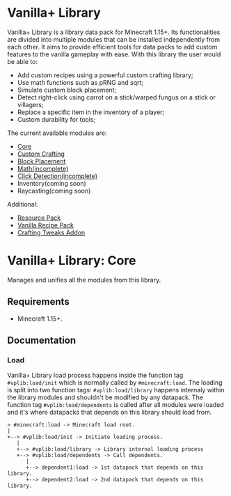 # Vanilla+ Library

Vanilla+ Library is a library data pack for Minecraft 1.15+. Its functionalities are divided into multiple modules that can be installed independently from each other. It aims to provide efficient tools for data packs to add custom features to the vanilla gameplay with ease. With this library the user would be able to:
- Add custom recipes using a powerful custom crafting library;
- Use math functions such as pRNG and sqrt;
- Simulate custom block placement;
- Detect right-click using carrot on a stick/warped fungus on a stick or villagers;
- Replace a specific item in the inventory of a player;
- Custom durability for tools;

The current available modules are:
- [Core](https://github.com/TheWii/vanilla-plus-library/tree/master/vplib-core-datapack)
- [Custom Crafting](https://github.com/TheWii/vanilla-plus-library/tree/master/vplib-custom-crafting-datapack)
- [Block Placement](https://github.com/TheWii/vanilla-plus-library/tree/master/vplib-block-placement-datapack)
- [Math(incomplete)](https://github.com/TheWii/vanilla-plus-library/tree/master/vplib-math-datapack)
- [Click Detection(incomplete)](https://github.com/TheWii/vanilla-plus-library/tree/master/vplib-click-detection-datapack)
- Inventory(coming soon)
- Raycasting(coming soon)

Additional:
- [Resource Pack](https://github.com/TheWii/vanilla-plus-library/tree/master/vplib-resourcepack)
- [Vanilla Recipe Pack](https://github.com/TheWii/vanilla-plus-library/tree/master/vplib-vanilla-recipepack)
- [Crafting Tweaks Addon](https://github.com/TheWii/vplib-crafting-tweaks)


# Vanilla+ Library: Core

Manages and unifies all the modules from this library.

## Requirements
- Minecraft 1.15+.

## Documentation

### Load

Vanilla+ Library load process happens inside the function tag `#vplib:load/init` which is normally called by `#minecraft:load`. The loading is split into two function tags: `#vplib:load/library` happens internaly within the library modules and shouldn't be modified by any datapack. The function tag `#vplib:load/dependents` is called after all modules were loaded and it's where datapacks that depends on this library should load from.

```
> #minecraft:load -> Minecraft load root.
|
+--> #vplib:load/init -> Initiate loading process.
   |
   +--> #vplib:load/library -> Library internal loading process
   +--> #vplib:load/dependents -> Call dependents.
      |
      +--> dependent1:load -> 1st datapack that depends on this library.
      +--> dependent2:load -> 2nd datapack that depends on this library.
```
